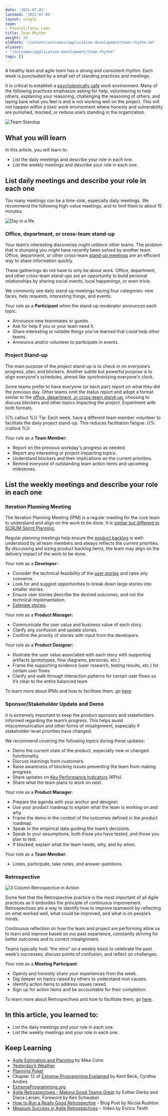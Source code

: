 ```yaml
---
date: '2021-07-02'
lastmod: '2021-07-02'
layout: single
team:
- Pivotal/Tanzu Labs
title: Team Rhythm
weight: 20
oldPath: "/content/outcomes/application-development/team-rhythm.md"
aliases:
- "/outcomes/application-development/team-rhythm"
tags: []
---
```


A healthy lean and agile team has a strong and consistent rhythm. Each week is punctuated by a small set of standing practices and meetings.

It is critical to establish a [psychologically safe](https://en.wikipedia.org/wiki/Psychological_safety) work environment. Many of the following practices emphasize asking for help, volunteering to help others, explaining your reasoning, challenging the reasoning of others, and laying bare what you feel is and is not working well on the project. This will not happen within a _toxic_ work environment where honesty and vulnerability are punished, mocked, or reduce one’s standing in the organization.

![Team Standup](/images/outcomes/application-development/standup.jpg)

## What you will learn
In this article, you will learn to:

- List the daily meetings and describe your role in each one.
- List the weekly meetings and describe your role in each one.

## List daily meetings and describe your role in each one

Too many meetings can be a time-sink, especially daily meetings. We recommend the following high-value meetings, and to limit them to about 15 minutes.

![Day in a life](/images/outcomes/application-development/day-in-a-life.jpg)

### Office, department, or cross-team stand-up

Your team’s interesting discoveries might unblock other teams. The problem that is stumping you might have recently been solved by another team. Office, department, or other cross-team [stand-up meetings](https://en.wikipedia.org/wiki/Stand-up_meeting) are an efficient way to share information quickly.

These gatherings do not have to only be about work. Office, department, and other cross-team stand-ups are an opportunity to build personal relationships by sharing social events, local happenings, or even trivia.

We commonly see daily stand-up meetings having four categories: new faces, help requests, interesting things, and events.

Your role as a **Participant** when the stand-up moderator announces each topic:

- Announce new teammates or guests.
- Ask for help if you or your team need it.
- Share interesting or notable things you’ve learned that could help other teams.
- Announce and/or volunteer to participate in events.

### Project Stand-up

The main purpose of the project stand-up is to check in on everyone’s progress, plan, and blockers. Another subtle but powerful purpose is to align everyone's schedules, almost like synchronizing everyone's clock.

Some teams prefer to have everyone (or each pair) report on what they did the previous day. Other teams omit the status report and adopt a format similar to the [office, department, or cross-team stand-up](#office-department-or-cross-team-stand-up), choosing to discuss blockers and other topics impacting the project. Experiment with both formats.

{{% callout %}}
Tip: Each week, have a different team member volunteer to facilitate the daily project stand-up. This reduces facilitation fatigue.
{{% /callout %}}

Your role as a **Team Member**:

- Report on the previous workday's progress as needed.
- Report any interesting or project-impacting topics.
- Understand blockers and their implications on the current priorities.
- Remind everyone of outstanding team action items and upcoming milestones.

## List the weekly meetings and describe your role in each one

### Iteration Planning Meeting

The Iteration Planning Meeting (IPM) is a regular meeting for the core team to understand and align on the work to be done. It is [similar but different to SCRUM Sprint Planning](https://tanzu.vmware.com/developer/practices/ipm/#sprint-planning-vs-iteration-planning),

Regular planning meetings help ensure the [product backlog](https://en.wikipedia.org/wiki/Scrum_(software_development)#Product_backlog) is well-understood by all team members and always reflects the current priorities. By discussing and sizing product backlog items, the team may align on the delivery impact of the work to be done.

Your role as a **Developer:**

- Consider the technical feasibility of the [user stories](https://en.wikipedia.org/wiki/User_story#:~:text=In%20software%20development%20and%20product,digitally%20in%20project%20management%20software.) and raise any concerns.
- Look for and suggest opportunities to break down large stories into smaller stories.
- Ensure user stories describe the desired outcomes, and not the technical implementation.
- [Estimate stories](https://tanzu.vmware.com/developer/practices/ipm/#estimation).

Your role as a **Product Manager:**

- Communicate the user value and business value of each story.
- Clarify any confusion and update stories.
- Confirm the priority of stories with input from the developers.

Your role as a **Product Designer:**

- Illustrate the user value associated with each story with supporting artifacts (prototypes, flow diagrams, personas, etc.)
- Frame the supporting evidence (user research, testing results, etc.) for certain user flows
- Clarify and walk through interaction patterns for certain user flows so it’s clear to the entire balanced team

To learn more about IPMs and how to facilitate them, go [here](https://tanzu.vmware.com/developer/practices/ipm/).

### Sponsor/Stakeholder Update and Demo

It is extremely important to keep the product sponsors and stakeholders informed regarding the team’s progress. This helps avoid miscommunication and other forms of misalignment, especially if stakeholder-level priorities have changed.

We recommend covering the following topics during these updates:

- Demo the current state of the product, especially new or changed functionality.
- Discuss learnings from customers.
- Raise awareness of blocking issues preventing the team from making progress.
- Share updates on [Key Performance Indicators](https://en.wikipedia.org/wiki/Performance_indicator) (KPIs).
- Share what the team plans to work on next.

Your role as a **Product Manager**:

- Prepare the agenda with your anchor and designer.
- Use your product roadmap to explain what the team is working on and why.
- Frame the demo in the context of the outcomes defined in the product roadmap.
- Speak to the empirical data guiding the team’s decisions.
- Speak to your assumptions, both those you have tested, and those you plan to test.
- If blocked, explain what the team needs, why, and by when.

Your role as a **Team Member**:

- Listen, participate, take notes, and answer questions.

### Retrospective
![3 Column Retrospective in Action](/practices/3-column-retro/images/retro-1.png)

Some feel that the Retrospective practice is the most important of all Agile practices as it embodies the principle of continuous improvement. Retrospectives are a way to identify how to improve teamwork by reflecting on what worked well, what could be improved, and what is on people’s minds.

Continuous reflection on how the team and project are performing allow us to learn and improve based on our past experience, constantly striving for better outcomes and to correct misalignment.

Teams typically host “the retro” on a weekly basis to celebrate the past week’s successes, discuss points of confusion, and reflect on challenges.

Your role as a **Meeting Participant**:

- Openly and honestly share your experiences from the week.
- Dig deeper on topics raised by others to understand root causes.
- Identify action items to address issues raised.
- Sign up for action items and be accountable for their completion.

To learn more about Retrospectives and how to facilitate them, go [here](https://tanzu.vmware.com/developer/practices/3-column-retro/).

## In this article, you learned to:

- List the daily meetings and your role in each one.
- List the weekly meetings and your role in each one.

## Keep Learning

- [Agile Estimating and Planning](https://www.amazon.com/Agile-Estimating-Planning-Mike-Cohn/dp/0131479415) by Mike Cohn
- [Yesterday’s Weather](http://wiki.c2.com/?YesterdaysWeather)
- [Planning Poker](https://en.wikipedia.org/wiki/Planning_poker)
- Chapter 12 of [Extreme Programming Explained](https://www.goodreads.com/book/show/67833.Extreme_Programming_Explained) by Kent Beck, Cynthia Andres
- [ExtremeProgramming.org](http://www.extremeprogramming.org/rules/iterationplanning.html)
- [Agile Retrospectives - Making Good Teams Great](https://pragprog.com/titles/dlret/agile-retrospectives/)  by Esther Derby and Diana Larsen, Foreword by Ken Schwaber
- [How to Run a Really Good Retrospective](https://tanzu.vmware.com/content/blog/how-to-run-a-really-good-retrospective) - Blog Post by Nicola Rushton
- [Measure Success in Agile Retrospectives](https://tanzu.vmware.com/content/videos/measure-success-in-agile-retrospectives-enrico-teotti) – Video by Enrico Teotti